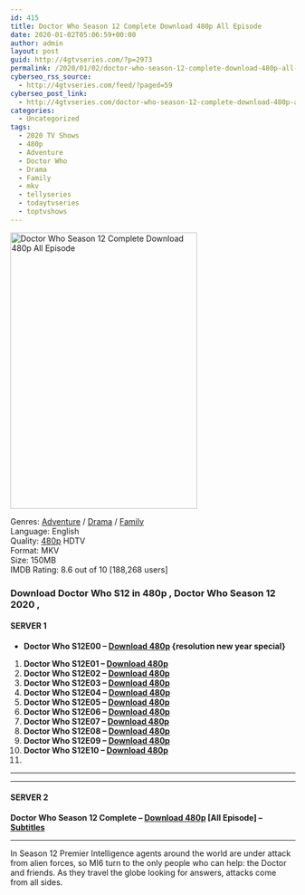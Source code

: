 ```yaml
---
id: 415
title: Doctor Who Season 12 Complete Download 480p All Episode
date: 2020-01-02T05:06:59+00:00
author: admin
layout: post
guid: http://4gtvseries.com/?p=2973
permalink: /2020/01/02/doctor-who-season-12-complete-download-480p-all-episode-2/
cyberseo_rss_source:
  - http://4gtvseries.com/feed/?paged=59
cyberseo_post_link:
  - http://4gtvseries.com/doctor-who-season-12-complete-download-480p-all-episode/
categories:
  - Uncategorized
tags:
  - 2020 TV Shows
  - 480p
  - Adventure
  - Doctor Who
  - Drama
  - Family
  - mkv
  - tellyseries
  - todaytvseries
  - toptvshows
---
```

<img loading="lazy" class="aligncenter" src="https://1.bp.blogspot.com/-kucJfULnIIo/Xg1zRUt4ptI/AAAAAAAAAw8/vbEFz4sU8twFIsjk6op_dMadSZRMIFq2gCK4BGAYYCw/s1600/Doctor%2BWho%2BSeason%2B12.jpg" alt="Doctor Who Season 12 Complete Download 480p All Episode" width="330" height="488" />

Genres: <a href="http://4gtvseries.com/tag/adventure/" data-wpel-link="internal">Adventure</a> /&nbsp;<a href="http://4gtvseries.com/tag/drama/" data-wpel-link="internal">Drama</a> / <a href="http://4gtvseries.com/tag/family/" data-wpel-link="internal">Family</a>  
Language: English  
Quality:&nbsp;<a href="http://4gtvseries.com/tag/480p/" data-wpel-link="internal">480p</a> HDTV  
Format: MKV  
Size: 150MB  
IMDB Rating: 8.6 out of 10 [188,268 users]

### **Download Doctor Who S12 in 480p , Doctor Who Season 12 2020 ,&nbsp;**

#### <span><strong>SERVER 1</strong></span>

  * **Doctor Who S12E00 – <a href="http://slink.dl480p.xyz/qUjBJkc" data-wpel-link="external" target="_blank" rel="nofollow external noopener noreferrer" class="wpel-icon-left"><i class="wpel-icon fa fa-download" aria-hidden="true"></i>Download 480p</a> {resolution new year special}**

  1. **Doctor Who S12E01 – <a href="http://slink.dl480p.xyz/UE2dKV" data-wpel-link="external" target="_blank" rel="nofollow external noopener noreferrer" class="wpel-icon-left"><i class="wpel-icon fa fa-download" aria-hidden="true"></i>Download 480p</a>**
  2. **Doctor Who S12E02 – <a href="http://slink.dl480p.xyz/Zla4" data-wpel-link="external" target="_blank" rel="nofollow external noopener noreferrer" class="wpel-icon-left"><i class="wpel-icon fa fa-download" aria-hidden="true"></i>Download 480p</a>**
  3. **Doctor Who S12E03 – <a href="http://slink.dl480p.xyz/W2iXro" data-wpel-link="external" target="_blank" rel="nofollow external noopener noreferrer" class="wpel-icon-left"><i class="wpel-icon fa fa-download" aria-hidden="true"></i>Download 480p</a>**
  4. **Doctor Who S12E04 – <a href="http://slink.dl480p.xyz/ji4VCe9" data-wpel-link="external" target="_blank" rel="nofollow external noopener noreferrer" class="wpel-icon-left"><i class="wpel-icon fa fa-download" aria-hidden="true"></i>Download 480p</a>**
  5. **Doctor Who S12E05 – <a href="http://slink.dl480p.xyz/sDRWjx" data-wpel-link="external" target="_blank" rel="nofollow external noopener noreferrer" class="wpel-icon-left"><i class="wpel-icon fa fa-download" aria-hidden="true"></i>Download 480p</a>**
  6. **Doctor Who S12E06 – <a href="http://slink.dl480p.xyz/WKppeT" data-wpel-link="external" target="_blank" rel="nofollow external noopener noreferrer" class="wpel-icon-left"><i class="wpel-icon fa fa-download" aria-hidden="true"></i>Download 480p</a>**
  7. **Doctor Who S12E07 – <a href="http://slink.dl480p.xyz/mIoNZ" data-wpel-link="external" target="_blank" rel="nofollow external noopener noreferrer" class="wpel-icon-left"><i class="wpel-icon fa fa-download" aria-hidden="true"></i>Download 480p</a>**
  8. **Doctor Who S12E08 – <a href="http://slink.dl480p.xyz/sTi66" data-wpel-link="external" target="_blank" rel="nofollow external noopener noreferrer" class="wpel-icon-left"><i class="wpel-icon fa fa-download" aria-hidden="true"></i>Download 480p</a>**
  9. **Doctor Who S12E09 – <a href="http://slink.dl480p.xyz/KgBf3u" data-wpel-link="external" target="_blank" rel="nofollow external noopener noreferrer" class="wpel-icon-left"><i class="wpel-icon fa fa-download" aria-hidden="true"></i>Download 480p</a>**
 10. **Doctor Who S12E10 – <a href="http://slink.dl480p.xyz/oMwH5g" data-wpel-link="external" target="_blank" rel="nofollow external noopener noreferrer" class="wpel-icon-left"><i class="wpel-icon fa fa-download" aria-hidden="true"></i>Download 480p</a>**
 11. 

* * *

* * *

#### <span><strong>SERVER 2</strong></span>

**Doctor Who Season 12 Complete – <a href="http://dl480p.xyz/3113/" data-wpel-link="external" target="_blank" rel="nofollow external noopener noreferrer" class="wpel-icon-left"><i class="wpel-icon fa fa-download" aria-hidden="true"></i>Download 480p</a> [All Episode] – <a href="https://subscene.com/subtitles/doctor-who-twelfth-season-2020-1" data-wpel-link="external" target="_blank" rel="nofollow external noopener noreferrer" class="wpel-icon-left"><i class="wpel-icon fa fa-download" aria-hidden="true"></i>Subtitles</a>**

* * *

In Season 12 Premier Intelligence agents around the world are under attack from alien forces, so MI6 turn to the only people who can help: the Doctor and friends. As they travel the globe looking for answers, attacks come from all sides.

<div align="center">
</div>